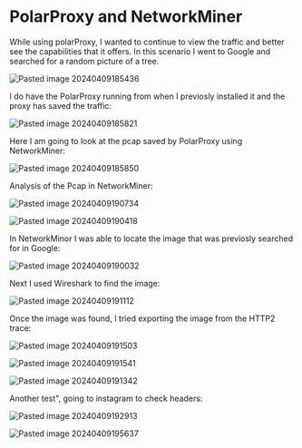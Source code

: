 # PolarProxy and NetworkMiner

While using polarProxy, I wanted to continue to view the traffic and better see the capabilities that it offers. In this scenario I went to Google and searched for a random picture of a tree.

![Pasted image 20240409185436](https://github.com/lm3nitro/Projects/assets/55665256/b1b90bba-7f8f-4892-860a-9efd4e0bc0bd)

I do have the PolarProxy running from when I previosly installed it and the proxy has saved the traffic:

![Pasted image 20240409185821](https://github.com/lm3nitro/Projects/assets/55665256/ee85f1a8-5e2f-4d05-859b-35374609ddcc)

Here I am going to look at the pcap saved by PolarProxy using NetworkMiner:

![Pasted image 20240409185850](https://github.com/lm3nitro/Projects/assets/55665256/66506397-cafd-4f5d-970d-8cf1a96920ab)

Analysis of the Pcap in NetworkMiner:

![Pasted image 20240409190734](https://github.com/lm3nitro/Projects/assets/55665256/605ce843-c733-4143-ada0-64c0b2020a7c)

![Pasted image 20240409190418](https://github.com/lm3nitro/Projects/assets/55665256/9d5621d4-b84c-4c0e-999d-7daccc4fadec)

In NetworkMinor I was able to locate the image that was previosly searched for in Google:

![Pasted image 20240409190032](https://github.com/lm3nitro/Projects/assets/55665256/5fcd7dbe-45c6-426d-90ef-a0c95a3f0bf3)

Next I used Wireshark to find the image:

![Pasted image 20240409191112](https://github.com/lm3nitro/Projects/assets/55665256/c1eb5238-a47e-440a-b122-33a851a5a63b)

Once the image was found, I tried exporting the image from the HTTP2 trace:

![Pasted image 20240409191503](https://github.com/lm3nitro/Projects/assets/55665256/5684fe95-a684-4da0-85e7-0532ab403ccc)

![Pasted image 20240409191541](https://github.com/lm3nitro/Projects/assets/55665256/a6d21c07-d033-4375-86da-7de5dbeea955)

![Pasted image 20240409191342](https://github.com/lm3nitro/Projects/assets/55665256/7bd08c85-8358-41ae-807a-72d30e8beaf9)

Another test", going to instagram to check headers:

![Pasted image 20240409192913](https://github.com/lm3nitro/Projects/assets/55665256/f64ea7be-1e67-45bb-9f6e-c297502152b5)

![Pasted image 20240409195637](https://github.com/lm3nitro/Projects/assets/55665256/d3ceb9a4-8ffb-4d4f-98dc-2ce545aa426f)

